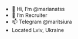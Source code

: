 - 👋 Hi, I’m @marianatss
- 👀 I’m Recruiter
- 📫 Telegram @maritsiura
-   Located Lviv, Ukraine

<!---
marianatss/marianatss is a ✨ special ✨ repository because its `README.md` (this file) appears on your GitHub profile.
You can click the Preview link to take a look at your changes.
--->
